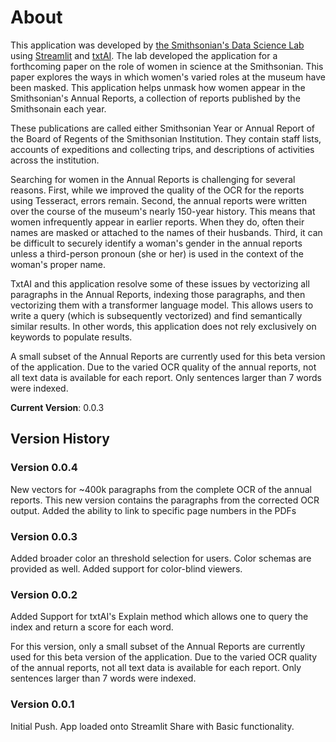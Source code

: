 # About
This application was developed by [the Smithsonian's Data Science Lab](https://datascience.si.edu/) using [Streamlit](https://www.streamlit.io) and [txtAI](https://github.com/neuml/txtai). The lab developed the application for a forthcoming paper on the role of women in science at the Smithsonian. This paper explores the ways in which women's varied roles at the museum have been masked. This application helps unmask how women appear in the Smithsonian's Annual Reports, a collection of reports published by the Smithsonain each year.

These publications are called either Smithsonian Year or Annual Report of the Board of Regents of the Smithsonian Institution. They contain staff lists, accounts of expeditions and collecting trips, and descriptions of activities across the institution.

Searching for women in the Annual Reports is challenging for several reasons. First, while we improved the quality of the OCR for the reports using Tesseract, errors remain. Second, the annual reports were written over the course of the museum's nearly 150-year history. This means that women infrequently appear in earlier reports. When they do, often their names are masked or attached to the names of their husbands. Third, it can be difficult to securely identify a woman's gender in the annual reports unless a third-person pronoun (she or her) is used in the context of the woman's proper name.

TxtAI and this application resolve some of these issues by vectorizing all paragraphs in the Annual Reports, indexing those paragraphs, and then vectorizing them with a transformer language model. This allows users to write a query (which is subsequently vectorized) and find semantically similar results. In other words, this application does not rely exclusively on keywords to populate results.

A small subset of the Annual Reports are currently used for this beta version of the application. Due to the varied OCR quality of the annual reports, not all text data is available for each report. Only sentences larger than 7 words were indexed.

**Current Version**: 0.0.3

## Version History
### Version 0.0.4
New vectors for ~400k paragraphs from the complete OCR of the annual reports. This new version contains the paragraphs from the corrected OCR output. Added the ability to link to specific page numbers in the PDFs

### Version 0.0.3
Added broader color an threshold selection for users. Color schemas are provided as well. Added support for color-blind viewers.

### Version 0.0.2
Added Support for txtAI's Explain method which allows one to query the index and return a score for each word.

For this version, only a small subset of the Annual Reports are currently used for this beta version of the application. Due to the varied OCR quality of the annual reports, not all text data is available for each report. Only sentences larger than 7 words were indexed.

### Version 0.0.1
Initial Push. App loaded onto Streamlit Share with Basic functionality.
